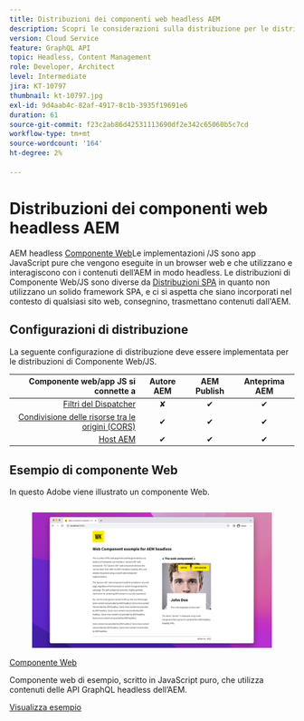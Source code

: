 ```yaml
---
title: Distribuzioni dei componenti web headless AEM
description: Scopri le considerazioni sulla distribuzione per le distribuzioni headless AEM basate su Componente web/JS pure.
version: Cloud Service
feature: GraphQL API
topic: Headless, Content Management
role: Developer, Architect
level: Intermediate
jira: KT-10797
thumbnail: kt-10797.jpg
exl-id: 9d4aab4c-82af-4917-8c1b-3935f19691e6
duration: 61
source-git-commit: f23c2ab86d42531113690df2e342c65060b5c7cd
workflow-type: tm+mt
source-wordcount: '164'
ht-degree: 2%

---
```


# Distribuzioni dei componenti web headless AEM

AEM headless [Componente Web](https://developer.mozilla.org/en-US/docs/Web/Web_Components)Le implementazioni /JS sono app JavaScript pure che vengono eseguite in un browser web e che utilizzano e interagiscono con i contenuti dell’AEM in modo headless. Le distribuzioni di Componente Web/JS sono diverse da [Distribuzioni SPA](./spa.md) in quanto non utilizzano un solido framework SPA, e ci si aspetta che siano incorporati nel contesto di qualsiasi sito web, consegnino, trasmettano contenuti dall&#39;AEM.


## Configurazioni di distribuzione

La seguente configurazione di distribuzione deve essere implementata per le distribuzioni di Componente Web/JS.

| Componente web/app JS si connette a | Autore AEM | AEM Publish | Anteprima AEM |
|---------------------------------------------------:|:----------:|:-----------:|:-----------:|
| [Filtri del Dispatcher](./configurations/dispatcher-filters.md) | ✘ | ✔ | ✔ |
| [Condivisione delle risorse tra le origini (CORS)](./configurations/cors.md) | ✔ | ✔ | ✔ |
| [Host AEM](./configurations/aem-hosts.md) | ✔ | ✔ | ✔ |

## Esempio di componente Web

In questo Adobe viene illustrato un componente Web.

<div class="columns is-multiline">
    <!-- Web Component -->
    <div class="column is-half-tablet is-half-desktop is-one-third-widescreen" aria-label="Web Component" tabindex="0">
       <div class="card">
           <div class="card-image">
               <figure class="image is-16by9">
                   <a href="../example-apps/web-component.md" title="Componente Web" tabindex="-1">
                       <img class="is-bordered-r-small" src="../example-apps/assets/web-component/web-component-card.png" alt="Componente Web">
                   </a>
               </figure>
           </div>
           <div class="card-content is-padded-small">
               <div class="content">
                   <p class="headline is-size-6 has-text-weight-bold"><a href="../example-apps/web-component.md" title="Componente Web">Componente Web</a></p>
                   <p class="is-size-6">Componente web di esempio, scritto in JavaScript puro, che utilizza contenuti delle API GraphQL headless dell’AEM.</p>
                   <a href="../example-apps/web-component.md" class="spectrum-Button spectrum-Button--outline spectrum-Button--primary spectrum-Button--sizeM">
                       <span class="spectrum-Button-label has-no-wrap has-text-weight-bold">Visualizza esempio</span>
                   </a>
               </div>
           </div>
       </div>
    </div>
</div>
